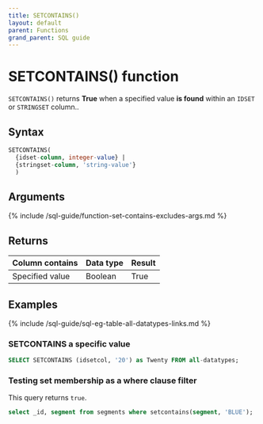 ```yaml
---
title: SETCONTAINS()
layout: default
parent: Functions
grand_parent: SQL guide
---
```


# SETCONTAINS() function

`SETCONTAINS()` returns **True** when a specified value **is found** within an `IDSET` or `STRINGSET` column..

## Syntax

```sql
SETCONTAINS(
  {idset-column, integer-value} |
  {stringset-column, 'string-value'}
  )
```

## Arguments

{% include /sql-guide/function-set-contains-excludes-args.md %}

## Returns

| Column contains | Data type | Result |
|---|---|---|
| Specified value | Boolean | True |

## Examples

{% include /sql-guide/sql-eg-table-all-datatypes-links.md %}

### SETCONTAINS a specific value

```sql
SELECT SETCONTAINS (idsetcol, '20') as Twenty FROM all-datatypes;
```

### Testing set membership as a where clause filter

This query returns `true`.

<!--check this because it returns the values in the SET column-->

```sql
select _id, segment from segments where setcontains(segment, 'BLUE');
```

